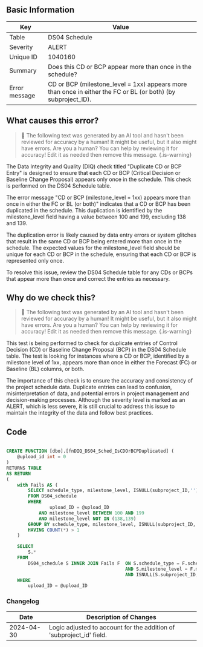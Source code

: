 ## Basic Information

| Key           | Value                                                                                                         |
| ------------- | ------------------------------------------------------------------------------------------------------------- |
| Table         | DS04 Schedule                                                                                                 |
| Severity      | ALERT                                                                                                         |
| Unique ID     | 1040160                                                                                                       |
| Summary       | Does this CD or BCP appear more than once in the schedule?                                                    |
| Error message | CD or BCP (milestone_level = 1xx) appears more than once in either the FC or BL (or both) (by subproject_ID). |

## What causes this error?

> :robot: The following text was generated by an AI tool and hasn't been reviewed for accuracy by a human! It might be useful, but it also might have errors. Are you a human? You can help by reviewing it for accuracy! Edit it as needed then remove this message.
> {.is-warning}

The Data Integrity and Quality (DIQ) check titled "Duplicate CD or BCP Entry" is designed to ensure that each CD or BCP (Critical Decision or Baseline Change Proposal) appears only once in the schedule. This check is performed on the DS04 Schedule table.

The error message "CD or BCP (milestone_level = 1xx) appears more than once in either the FC or BL (or both)" indicates that a CD or BCP has been duplicated in the schedule. This duplication is identified by the milestone_level field having a value between 100 and 199, excluding 138 and 139.

The duplication error is likely caused by data entry errors or system glitches that result in the same CD or BCP being entered more than once in the schedule. The expected values for the milestone_level field should be unique for each CD or BCP in the schedule, ensuring that each CD or BCP is represented only once.

To resolve this issue, review the DS04 Schedule table for any CDs or BCPs that appear more than once and correct the entries as necessary.

## Why do we check this?

> :robot: The following text was generated by an AI tool and hasn't been reviewed for accuracy by a human! It might be useful, but it also might have errors. Are you a human? You can help by reviewing it for accuracy! Edit it as needed then remove this message.
> {.is-warning}

This test is being performed to check for duplicate entries of Control Decision (CD) or Baseline Change Proposal (BCP) in the DS04 Schedule table. The test is looking for instances where a CD or BCP, identified by a milestone level of 1xx, appears more than once in either the Forecast (FC) or Baseline (BL) columns, or both.

The importance of this check is to ensure the accuracy and consistency of the project schedule data. Duplicate entries can lead to confusion, misinterpretation of data, and potential errors in project management and decision-making processes. Although the severity level is marked as an ALERT, which is less severe, it is still crucial to address this issue to maintain the integrity of the data and follow best practices.

## Code

```sql

CREATE FUNCTION [dbo].[fnDIQ_DS04_Sched_IsCDOrBCPDuplicated] (
	@upload_id int = 0
)
RETURNS TABLE
AS RETURN
(
	with Fails AS (
		SELECT schedule_type, milestone_level, ISNULL(subproject_ID,'') SubP
		FROM DS04_schedule
		WHERE
				upload_ID = @upload_ID
			AND	milestone_level BETWEEN 100 AND 199
			AND milestone_level NOT IN (138,139)
		GROUP BY schedule_type, milestone_level, ISNULL(subproject_ID,'')
		HAVING COUNT(*) > 1
	)

	SELECT
		S.*
	FROM
		DS04_schedule S INNER JOIN Fails F  ON S.schedule_type = F.schedule_type
											AND S.milestone_level = F.milestone_level
											AND ISNULL(S.subproject_ID,'') = F.SubP
	WHERE
		upload_ID = @upload_ID
```

### Changelog

| Date       | Description of Changes                                               |
| ---------- | -------------------------------------------------------------------- |
| 2024-04-30 | Logic adjusted to account for the addition of 'subproject_id' field. |
